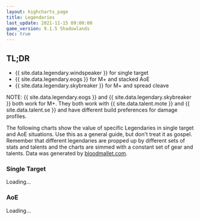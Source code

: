```yaml
---
layout: highcharts_page
title: Legendaries
last_update: 2021-11-15 09:00:00
game_version: 9.1.5 Shadowlands
toc: true
---
```


## TL;DR
- {{ site.data.legendary.windspeaker }} for single target
- {{ site.data.legendary.eogs }} for M+ and stacked AoE
- {{ site.data.legendary.skybreaker }} for M+ and spread cleave

NOTE: {{ site.data.legendary.eogs }} and {{ site.data.legendary.skybreaker }} both work for M+. They both work with {{ site.data.talent.mote }} and {{ site.data.talent.se }} and have different build preferences for damage profiles.


The following charts show the value of specific Legendaries in single target and AoE situations. Use this as a general guide, but don't treat it as gospel. Remember that different legendaries are propped up by different sets of stats and talents and the charts are simmed with a constant set of gear and talents.
Data was generated by [bloodmallet.com](https://bloodmallet.com).

### Single Target

<div id="bloodmallet_legendary_patchwerk" class="bloodmallet_chart" data-wow-class="shaman" data-wow-spec="elemental" data-type="legendaries" data-background-color="#222" data-font-color="#eee" data-entries="50">Loading...</div>


### AoE

<div id="bloodmallet_legendary_hac" class="bloodmallet_chart" data-wow-class="shaman" data-wow-spec="elemental" data-type="legendaries" data-fight-style="hecticaddcleave" data-background-color="#222" data-font-color="#eee" data-entries="50">Loading...</div>
